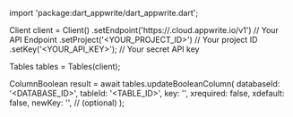 import 'package:dart_appwrite/dart_appwrite.dart';

Client client = Client()
    .setEndpoint('https://<REGION>.cloud.appwrite.io/v1') // Your API Endpoint
    .setProject('<YOUR_PROJECT_ID>') // Your project ID
    .setKey('<YOUR_API_KEY>'); // Your secret API key

Tables tables = Tables(client);

ColumnBoolean result = await tables.updateBooleanColumn(
    databaseId: '<DATABASE_ID>',
    tableId: '<TABLE_ID>',
    key: '',
    xrequired: false,
    xdefault: false,
    newKey: '', // (optional)
);
